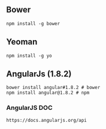 ## Bower

    npm install -g bower

## Yeoman

    npm install -g yo

## AngularJs (1.8.2)

    bower install angular#1.8.2 # bower
    npm install angular@1.8.2 # npm

### AngularJS DOC

    https://docs.angularjs.org/api